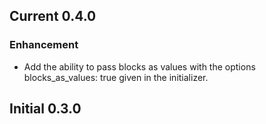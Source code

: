 ## Current 0.4.0

### Enhancement
- Add the ability to pass blocks as values with the options blocks_as_values: true given in the initializer. 

## Initial 0.3.0
